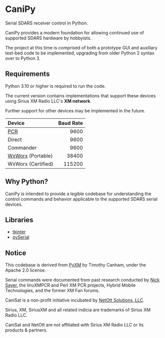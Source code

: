 # CaniPy
Serial SDARS receiver control in Python.

CaniPy provides a modern foundation for allowing continued use of supported SDARS hardware by hobbyists.

The project at this time is comprised of both a prototype GUI and auxiliary test-bed code to be implemented, upgrading from older Python 2 syntax over to Python 3.

## Requirements
Python 3.10 or higher is required to run the code.

The current version contains implementations that support these devices using Sirius XM Radio LLC's **XM network**.

Further support for other devices may be implemented in the future.

| Device | Baud Rate |
| :- | -: |
| [PCR](https://en.wikipedia.org/wiki/XM_PCR) | 9600 |
| Direct | 9600 |
| Commander | 9600 |
| [WxWorx](https://www.wxworx.com/) (Portable) | 38400 |
| WxWorx (Certified) | 115200 |

## Why Python?
CaniPy is intended to provide a legible codebase for understanding the control commands and behavior applicable to the supported SDARS serial devices.

## Libraries
* [tkinter](https://docs.python.org/3/library/tkinter.html)
* [pySerial](https://pypi.org/project/pyserial/)

## Notice
This codebase is derived from [PyXM](https://github.com/timcanham/PyXM) by Timothy Canham, under the Apache 2.0 license.

Serial commands were documented from past research conducted by [Nick Sayer](https://sourceforge.net/u/nsayer/profile/), the linuXMPCR and Perl XM PCR projects, Hybrid Mobile Technologies, and the former XM Fan forums.

CaniSat is a non-profit initiative incubated by [NetOtt Solutions, LLC](https://netott.com/).

Sirius, XM, SiriusXM and all related indicia are trademarks of Sirius XM Radio LLC.

CaniSat and NetOtt are not affiliated with Sirius XM Radio LLC or its products & partners.
